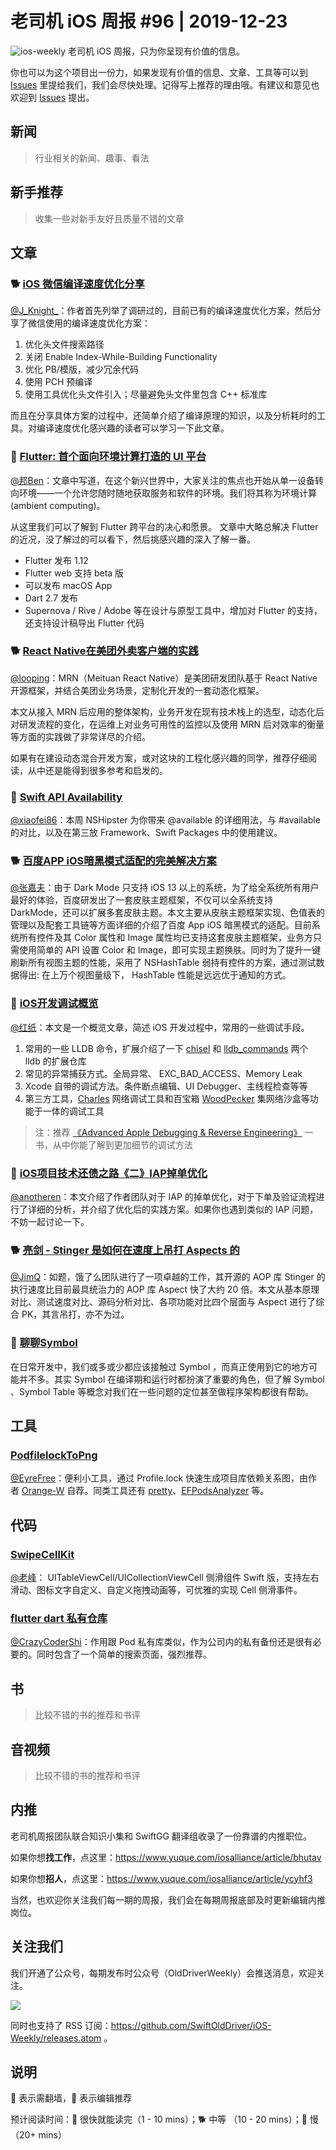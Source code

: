 # 老司机 iOS 周报 #96 | 2019-12-23

![ios-weekly](https://github.com/SwiftOldDriver/iOS-Weekly/blob/master/assets/ios-weekly.png?raw=true)
老司机 iOS 周报，只为你呈现有价值的信息。

你也可以为这个项目出一份力，如果发现有价值的信息、文章、工具等可以到 [Issues](https://github.com/SwiftOldDriver/iOS-Weekly/issues) 里提给我们，我们会尽快处理。记得写上推荐的理由哦。有建议和意见也欢迎到 [Issues](https://github.com/SwiftOldDriver/iOS-Weekly/issues) 提出。

## 新闻

> 行业相关的新闻、趣事、看法

## 新手推荐

> 收集一些对新手友好且质量不错的文章

## 文章


### 🐕 [iOS 微信编译速度优化分享](https://mp.weixin.qq.com/s/-wgBhE11xEXDS7Hqgq3FjA)

[@J_Knight_](https://github.com/knightsj)：作者首先列举了调研过的，目前已有的编译速度优化方案，然后分享了微信使用的编译速度优化方案：

1. 优化头文件搜索路径
2. 关闭 Enable Index-While-Building Functionality
3. 优化 PB/模版，减少冗余代码
4. 使用 PCH 预编译
5. 使用工具优化头文件引入；尽量避免头文件里包含 C++ 标准库

而且在分享具体方案的过程中，还简单介绍了编译原理的知识，以及分析耗时的工具。对编译速度优化感兴趣的读者可以学习一下此文章。

### 🐎 [Flutter: 首个面向环境计算打造的 UI 平台](https://mp.weixin.qq.com/s/ItRWmXPKt81tKLLTWoJqEQ)

[@邦Ben](https://weibo.com/linwenbang)：文章中写道，在这个新兴世界中，大家关注的焦点也开始从单一设备转向环境——一个允许您随时随地获取服务和软件的环境。我们将其称为环境计算 (ambient computing)。

从这里我们可以了解到 Flutter 跨平台的决心和愿景。 文章中大略总解决 Flutter 的近况，没了解过的可以看下，然后挑感兴趣的深入了解一番。

- Flutter 发布 1.12
- Flutter web 支持 beta 版
- 可以发布 macOS App
- Dart 2.7 发布
- Supernova / Rive / Adobe 等在设计与原型工具中，增加对 Flutter 的支持，还支持设计稿导出 Flutter 代码

### 🐕 [React Native在美团外卖客户端的实践](https://mp.weixin.qq.com/s/9wv4uHg51EELU0yoIFQw8A)

[@looping](https://github.com/looping)：MRN（Meituan React Native）是美团研发团队基于 React Native 开源框架，并结合美团业务场景，定制化开发的一套动态化框架。

本文从接入 MRN 后应用的整体架构，业务开发在现有技术栈上的选型，动态化后对研发流程的变化，在运维上对业务可用性的监控以及使用 MRN 后对效率的衡量等方面的实践做了非常详尽的介绍。

如果有在建设动态混合开发方案，或对这块的工程化感兴趣的同学，推荐仔细阅读，从中还是能得到很多参考和启发的。

### 🐎 [Swift API Availability](https://nshipster.com/available/)

[@xiaofei86](https://weibo.com/xuyafei86)：本周 NSHipster 为你带来 @available 的详细用法，与 #available 的对比，以及在第三放 Framework、Swift Packages 中的使用建议。

### 🐕 [百度APP iOS暗黑模式适配的完美解决方案](https://mp.weixin.qq.com/s/QOPCCIC-PbmUtuq2XUS34g)

[@张嘉夫](https://github.com/josephchang10)：由于 Dark Mode 只支持 iOS 13 以上的系统，为了给全系统所有用户最好的体验，百度研发出了一套皮肤主题框架，不仅可以全系统支持 DarkMode，还可以扩展多套皮肤主题。本文主要从皮肤主题框架实现、色值表的管理以及配套工具链等方面详细的介绍了百度 App iOS 暗黑模式的适配。目前系统所有控件及其 Color 属性和 Image 属性均已支持这套皮肤主题框架，业务方只需使用简单的 API 设置 Color 和 Image，即可实现主题换肤。同时为了提升一键刷新所有视图主题的性能，采用了 NSHashTable 弱持有控件的方案，通过测试数据得出: 在上万个视图量级下， HashTable 性能是远远优于通知的方式。

### 🐎 [iOS开发调试概览](https://www.cnblogs.com/kenshincui/p/11953536.html)

[@红纸](https://github.com/nianran)：本文是一个概览文章，简述 iOS 开发过程中，常用的一些调试手段。

1. 常用的一些 LLDB 命令，扩展介绍了一下 [chisel](https://github.com/facebook/chisel) 和 [lldb_commands](https://github.com/DerekSelander/LLDB) 两个 lldb 的扩展仓库
2. 常见的异常捕获方式。全局异常、 EXC_BAD_ACCESS、Memory Leak
3. Xcode 自带的调试方法。条件断点编辑、UI Debugger、主线程检查等等
4. 第三方工具，[Charles](https://www.charlesproxy.com/) 网络调试工具和百宝箱 [WoodPecker](https://apps.apple.com/cn/app/woodpecker/id1333548463?mt=12) 集网络沙盒等功能于一体的调试工具

> 注：推荐 [《Advanced Apple Debugging & Reverse Engineering》](https://store.raywenderlich.com/products/advanced-apple-debugging-and-reverse-engineering) 一书，从中你能了解到更加细节的调试方法

### 🐢 [iOS项目技术还债之路《二》IAP掉单优化](https://juejin.im/post/5df64beff265da33e97fcd2f)

[@anotheren](https://github.com/anotheren)：本文介绍了作者团队对于 IAP 的掉单优化，对于下单及验证流程进行了详细的分析，并介绍了优化后的实践方案。如果你也遇到类似的 IAP 问题，不妨一起讨论一下。

### 🐕 [亮剑 - Stinger 是如何在速度上吊打 Aspects 的](https://juejin.im/post/5df6e5c96fb9a016301d9255)

[@JimQ](https://github.com/waz0820)：如题，饿了么团队进行了一项卓越的工作，其开源的 AOP 库 Stinger 的执行速度比目前最具统治力的 AOP 库 Aspect 快了大约 20 倍。本文从基本原理对比、测试速度对比、源码分析对比、各项功能对比四个层面与 Aspect 进行了综合 PK，其言吊打，亦不为过。

### 🐢 [聊聊Symbol](https://github.com/LeoMobileDeveloper/Blogs/blob/master/Compiler/unstanding-symbol.md)

在日常开发中，我们或多或少都应该接触过 Symbol ，而真正使用到它的地方可能并不多。其实 Symbol 在编译期和运行时都扮演了重要的角色，但了解 Symbol 、Symbol Table 等概念对我们在一些问题的定位甚至做程序架构都很有帮助。

## 工具

### [PodfilelockToPng](https://github.com/Orange-W/PodfilelockToPng)

[@EyreFree](https://github.com/EyreFree)：便利小工具，通过 Profile.lock 快速生成项目库依赖关系图，由作者 [Orange-W](https://github.com/Orange-W) 自荐。同类工具还有 [pretty](https://github.com/octree/pretty)、[EFPodsAnalyzer](https://github.com/EyreFree/EFPodsAnalyzer) 等。

## 代码

### [SwipeCellKit](https://github.com/SwipeCellKit/SwipeCellKit)

[@老峰](https://GesanTung.github.io/)： UITableViewCell/UICollectionViewCell 侧滑组件 Swift 版，支持左右滑动、图标文字自定义、自定义拖拽动画等，可优雅的实现 Cell 侧滑事件。

### [flutter dart 私有仓库](https://github.com/bytedance/unpub)

[@CrazyCoderShi](https://github.com/CrazyCoderShi)：作用跟 Pod 私有库类似，作为公司内的私有备份还是很有必要的。同时包含了一个简单的搜索页面，强烈推荐。

## 书

> 比较不错的书的推荐和书评

## 音视频

> 比较不错的书的推荐和书评

## 内推

老司机周报团队联合知识小集和 SwiftGG 翻译组收录了一份靠谱的内推职位。

如果你想**找工作**，点这里：https://www.yuque.com/iosalliance/article/bhutav

如果你想**招人**，点这里：https://www.yuque.com/iosalliance/article/ycyhf3

当然，也欢迎你关注我们每一期的周报，我们会在每期周报底部及时更新编辑内推岗位。

## 关注我们

我们开通了公众号，每期发布时公众号（OldDriverWeekly）会推送消息，欢迎关注。

![](https://github.com/SwiftOldDriver/iOS-Weekly/blob/master/assets/qrcode_for_wechat.jpg?raw=true)

同时也支持了 RSS 订阅：https://github.com/SwiftOldDriver/iOS-Weekly/releases.atom 。

## 说明

🚧 表示需翻墙，🌟 表示编辑推荐

预计阅读时间：🐎 很快就能读完（1 - 10 mins）；🐕 中等 （10 - 20 mins）；🐢 慢（20+ mins）


